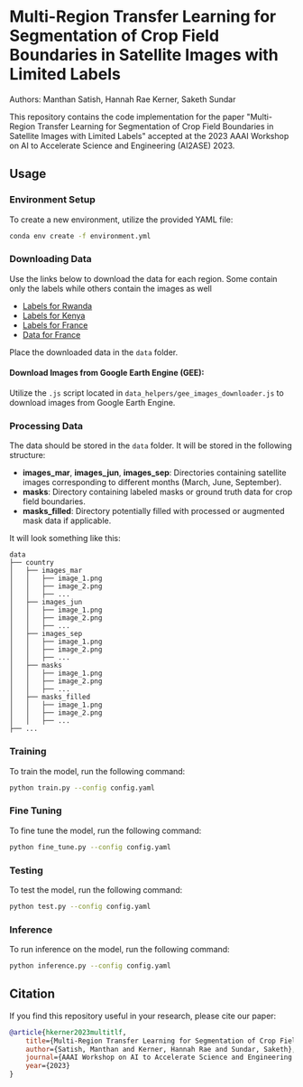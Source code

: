 # Multi-Region Transfer Learning for Segmentation of Crop Field Boundaries in Satellite Images with Limited Labels

Authors: Manthan Satish, Hannah Rae Kerner, Saketh Sundar

This repository contains the code implementation for the paper "Multi-Region Transfer Learning for Segmentation of Crop Field Boundaries in Satellite Images with Limited Labels" accepted at the 2023 AAAI Workshop on AI to Accelerate Science and Engineering (AI2ASE) 2023.

## Usage

### Environment Setup

To create a new environment, utilize the provided YAML file:

```bash
conda env create -f environment.yml
```

### Downloading Data

Use the links below to download the data for each region. Some contain only the labels while others contain the images as well
- [Labels for Rwanda](https://beta.source.coop/nasa/rwanda-field-boundary-competition/)
- [Labels for Kenya](https://beta.source.coop/radiantearth/african-crops-kenya-01/)
- [Labels for France](https://www.data.gouv.fr/fr/datasets/registre-parcellaire-graphique-rpg-contours-des-parcelles-et-ilots-culturaux-et-leur-groupe-de-cultures-majoritaire/)
- [Data for France](https://sustainlab-group.github.io/sustainbench/docs/datasets/sdg2/field_delineation.html)
<!-- - [Data for South Africa]() -->

Place the downloaded data in the `data` folder.

#### Download Images from Google Earth Engine (GEE):

Utilize the `.js` script located in `data_helpers/gee_images_downloader.js` to download images from Google Earth Engine.

### Processing Data

The data should be stored in the `data` folder. It will be stored in the following structure:
- **images_mar**, **images_jun**, **images_sep**: Directories containing satellite images corresponding to different months (March, June, September).
- **masks**: Directory containing labeled masks or ground truth data for crop field boundaries.
- **masks_filled**: Directory potentially filled with processed or augmented mask data if applicable.

It will look something like this:

```
data
├── country
│   ├── images_mar
│   │   ├── image_1.png
│   │   ├── image_2.png
│   │   ├── ...
│   ├── images_jun
│   │   ├── image_1.png
│   │   ├── image_2.png
│   │   ├── ...
│   ├── images_sep
│   │   ├── image_1.png
│   │   ├── image_2.png
│   │   ├── ...
│   ├── masks
│   │   ├── image_1.png
│   │   ├── image_2.png
│   │   ├── ...
│   ├── masks_filled
│   │   ├── image_1.png
│   │   ├── image_2.png
│   │   ├── ...
├── ...
```

### Training

To train the model, run the following command:

```bash
python train.py --config config.yaml
```

### Fine Tuning

To fine tune the model, run the following command:

```bash
python fine_tune.py --config config.yaml
```

### Testing

To test the model, run the following command:

```bash
python test.py --config config.yaml
```

### Inference

To run inference on the model, run the following command:

```bash
python inference.py --config config.yaml
```

## Citation

If you find this repository useful in your research, please cite our paper:

```bibtex
@article{hkerner2023multitlf,
    title={Multi-Region Transfer Learning for Segmentation of Crop Field Boundaries in Satellite Images with Limited Labels},
    author={Satish, Manthan and Kerner, Hannah Rae and Sundar, Saketh},
    journal={AAAI Workshop on AI to Accelerate Science and Engineering (AI2ASE)},
    year={2023}
}
```